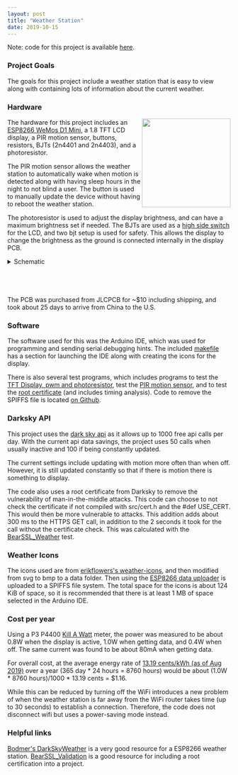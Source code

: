 ```yaml
---
layout: post
title: "Weather Station"
date: 2019-10-15
---
```

Note: code for this project is available
[here](https://github.com/mwyoung/Weather-Station).

### Project Goals
The goals for this project include a weather station that is easy to view along with
containing lots of information about the current weather.

### Hardware
<img align="right" width="200"
src="https://user-images.githubusercontent.com/10273995/68053467-388dcb00-fca9-11e9-84e9-5c2e924aef77.jpg">
The hardware for this project includes an [ESP8266 WeMos D1
Mini](https://wiki.wemos.cc/products:d1:d1_mini), a 1.8 TFT LCD display, a PIR motion
sensor, buttons, resistors, BJTs (2n4401 and 2n4403), and a photoresistor.

The PIR motion sensor allows the weather station to automatically wake when motion is
detected along with having sleep hours in the night to not blind a user. The button is
used to manually update the device without having to reboot the weather station.

The photoresistor is used to adjust the display brightness, and can have a maximum
brightness set if needed. The BJTs are used as a [high side
switch](https://www.baldengineer.com/low-side-vs-high-side-transistor-switch.html) for the
LCD, and two bjt setup is used for safety. This allows the display to change the
brightness as the ground is connected internally in the display PCB.

<details>
<summary>Schematic</summary>
<img src="https://raw.githubusercontent.com/mwyoung/Weather-Station/master/weatherPCB/WeatherPCB.svg?sanitize=true">
</details>
<h6>&nbsp;</h6>
The PCB was purchased from JLCPCB for ~$10 including shipping, and took about 25 days to
arrive from China to the U.S.

### Software
The software used for this was the Arduino IDE, which was used for programming and sending
serial debugging hints. The included
[makefile](https://github.com/mwyoung/Weather-Station/blob/master/makefile) has a section
for launching the IDE along with creating the icons for the display.

There is also several test programs, which includes programs to test the [TFT Display, pwm
and
photoresistor](https://github.com/mwyoung/Weather-Station/tree/master/tests/TFT_Display),
test the [PIR motion
sensor](https://github.com/mwyoung/Weather-Station/tree/master/tests/Motion), and to test
the [root
certificate](https://github.com/mwyoung/Weather-Station/tree/master/tests/BearSSL_Weather)
(and includes timing analysis). Code to remove the SPIFFS file is located [on
Github](https://github.com/mwyoung/SPIFFS_Remove_All).

### Darksky API
This project uses the [dark sky api](https://darksky.net/dev) as it allows up to 1000 free
api calls per day. With the current api data savings, the project uses 50 calls when
usually inactive and 100 if being constantly updated.

The current settings include updating with motion more often than when off. However, it is
still updated constantly so that if there is motion there is something to display.

The code also uses a root certificate from Darksky to remove the vulnerability of
man-in-the-middle attacks. This code can choose to not check the certificate if not
compiled with src/cert.h and the \#def USE\_CERT. This would then be more vulnerable to
attacks. This addition adds about 300 ms to the HTTPS GET call, in addition to the 2
seconds it took for the call without the certificate check. This was calculated with the
[BearSSL_Weather](https://github.com/mwyoung/Weather-Station/tree/master/tests/BearSSL_Weather)
test.

### Weather Icons
The icons used are from [erikflowers's
weather-icons](https://github.com/erikflowers/weather-icons), and then modified from svg
to bmp to a data folder. Then using the [ESP8266 data
uploader](https://github.com/esp8266/arduino-esp8266fs-plugin) is uploaded to a SPIFFS
file system. The total space for the icons is about 124 KiB of space, so it is recommended
that there is at least 1 MB of space selected in the Arduino IDE.

### Cost per year
Using a P3 P4400 [Kill A
Watt](https://www.amazon.com/P3-P4400-Electricity-Usage-Monitor/dp/B00009MDBU) meter, the
power was measured to be about 0.8W when the display is active, 1.0W when getting data,
and 0.4W when off. The same current was found to be about 80mA when getting data.

For overall cost, at the average energy rate of [13.19 cents/kWh (as of Aug
2019)](https://web.archive.org/web/20191020031839/https://www.electricchoice.com/electricity-prices-by-state/)
over a year (365 day \* 24 hours = 8760 hours) would be about (1.0W * 8760 hours)/1000 \*
13.19 cents = $1.16.

While this can be reduced by turning off the WiFi introduces a new problem of when the
weather station is far away from the WiFi router takes time (up to 30 seconds) to
establish a connection. Therefore, the code does not disconnect wifi but uses a
power-saving mode instead.

### Helpful links
[Bodmer's DarkSkyWeather](https://github.com/Bodmer/DarkSkyWeather) is a very good
resource for a ESP8266 weather station.
[BearSSL_Validation](https://github.com/esp8266/Arduino/blob/master/libraries/ESP8266WiFi/examples/BearSSL_Validation/BearSSL_Validation.ino)
is a good resource for including a root certification into a project.
